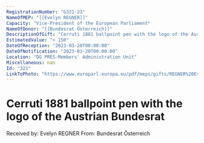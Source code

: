 ```yaml
---
RegistrationNumber: "G321-23"
NameOfMEP: "[[Evelyn REGNER]]"
Capacity: "Vice-President of the European Parliament"
NameOfDonor: "[[Bundesrat Österreich]]"
DescriptionOfGift: "Cerruti 1881 ballpoint pen with the logo of the Austrian Bundesrat"
EstimatedValue: "< 150"
DateOfReception: "2023-03-20T00:00:00"
DateOfNotification: "2023-03-20T00:00:00"
Location: "DG PRES-Members' Administration Unit"
Miscellaneous: nan
Id: "321"
LinkToPhoto: "https://www.europarl.europa.eu/pdf/meps/gifts/REGNER%20Evelyn_G321-23.jpg#"
---
```


# Cerruti 1881 ballpoint pen with the logo of the Austrian Bundesrat

Received by: Evelyn REGNER
From: Bundesrat Österreich
